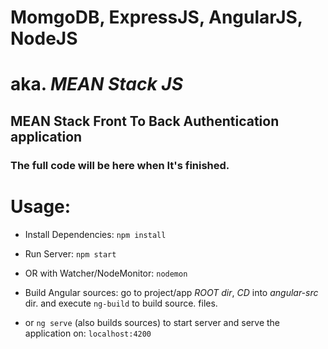 # MomgoDB, ExpressJS, AngularJS, NodeJS
# aka. *MEAN Stack JS*


## MEAN Stack Front To Back Authentication application

### The full code will be here when It's finished.

# Usage:

- Install Dependencies:
`npm install`

- Run Server:
`npm start`

- OR with Watcher/NodeMonitor:
`nodemon`

- Build Angular sources:
go to project/app *ROOT dir*, *CD* into *angular-src* dir. and execute `ng-build` to build source. files.

- or `ng serve` (also builds sources) to start server and serve the application on: `localhost:4200`
